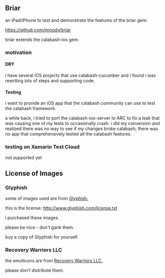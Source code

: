 ## Briar

an iPad/iPhone to test and demonstrate the features of the briar gem:

https://github.com/jmoody/briar

briar extends the calabash-ios gem.

### motivation

#### DRY

i have several iOS projects that use calabash-cucumber and i found i was rewriting lots of steps and supporting code.

#### Testing

i want to provide an iOS app that the calabash community can use to test the calabash framework. 

a while back, i tried to port the calabash-ios-server to ARC to fix a leak that was causing one of my tests to occasionally crash.  i did my conversion and realized there was no way to see if my changes broke calabash; there was no app that comprehensively tested all the calabash features.

### testing on Xamarin Test Cloud

not supported yet

## License of Images

### Glyphish

some of images used are from [Glyphish.](http://www.glyphish.com/)

this is the license: http://www.glyphish.com/license.txt

i purchased these images.

please be nice - don't gank them.  

buy a copy of Glyphish for yourself.

### Recovery Warriors LLC

the emoticons are from [Recovery Warriors LLC.](http://www.recoverywarriors.org/)

please don't distribute them.




